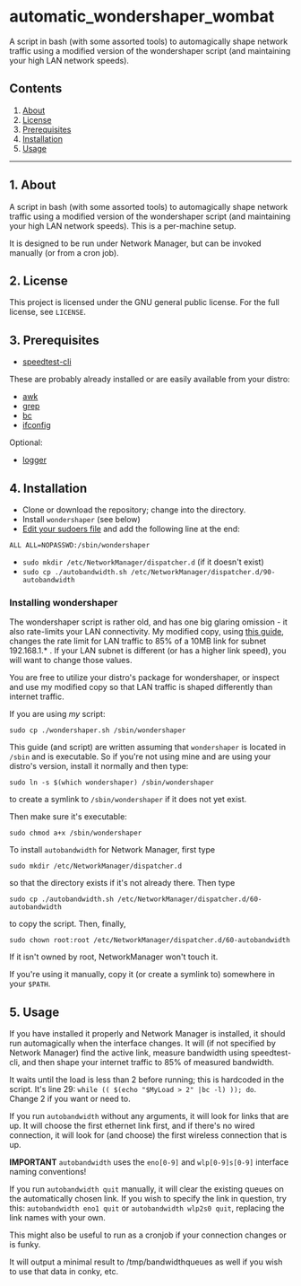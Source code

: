 # automatic_wondershaper_wombat

A script in bash (with some assorted tools) to automagically shape network 
traffic using a modified version of the wondershaper script (and maintaining 
your high LAN network speeds).

## Contents
 1. [About](#1-about)
 2. [License](#2-license)
 3. [Prerequisites](#3-prerequisites)
 4. [Installation](#4-installation)
 5. [Usage](#5-usage)
 
***

## 1. About

A script in bash (with some assorted tools) to automagically shape network 
traffic using a modified version of the wondershaper script (and maintaining 
your high LAN network speeds).  This is a per-machine setup.

It is designed to be run under Network Manager, but can be invoked manually 
(or from a cron job).

## 2. License

This project is licensed under the GNU general public license. For the full license, see `LICENSE`.

## 3. Prerequisites

* [speedtest-cli](https://github.com/sivel/speedtest-cli)

These are probably already installed or are easily available from your distro:

* [awk](http://www.gnu.org/software/gawk/manual/gawk.html)
* [grep](http://en.wikipedia.org/wiki/Grep)
* [bc](https://www.geeksforgeeks.org/bc-command-linux-examples)
* [ifconfig](https://en.wikipedia.org/wiki/Ifconfig)

Optional:  

* [logger](https://linux.die.net/man/1/logger)

## 4. Installation

* Clone or download the repository; change into the directory.
* Install `wondershaper` (see below) 
* [Edit your sudoers file](https://www.maketecheasier.com/edit-sudoers-file-linux/) and add the following line at the end:  

`ALL ALL=NOPASSWD:/sbin/wondershaper`

* `sudo mkdir /etc/NetworkManager/dispatcher.d` (if it doesn't exist)
* `sudo cp ./autobandwidth.sh /etc/NetworkManager/dispatcher.d/90-autobandwidth` 


### Installing wondershaper

The wondershaper script is rather old, and has one big glaring omission - it 
also rate-limits your LAN connectivity.  My modified copy, using [this guide](http://forums.opensuse.org/english/get-technical-help-here/network-internet/454307-wondershaper-modification-exclude-lan-should-included.html), changes the rate limit for LAN traffic to 85% of a 10MB link 
for subnet 192.168.1.* .  If your LAN subnet is different (or has a higher link 
speed), you will want to change those values.

You are free to utilize your distro's package for wondershaper, or inspect and 
use my modified copy so that LAN traffic is shaped differently than internet 
traffic.  

If you are using *my* script:  

`sudo cp ./wondershaper.sh /sbin/wondershaper`

This guide (and script) are written assuming that `wondershaper` 
is located in `/sbin` and is executable.  So if you're not using mine and are 
using your distro's version, install it normally and then type:

`sudo ln -s $(which wondershaper) /sbin/wondershaper`

to create a symlink to `/sbin/wondershaper` if it does not yet exist.

Then make sure it's executable:

`sudo chmod a+x /sbin/wondershaper`

To install `autobandwidth` for Network Manager, first type

`sudo mkdir /etc/NetworkManager/dispatcher.d`  

so that the directory exists if it's not already there.  Then type

`sudo cp ./autobandwidth.sh /etc/NetworkManager/dispatcher.d/60-autobandwidth`

to copy the script.  Then, finally, 

`sudo chown root:root /etc/NetworkManager/dispatcher.d/60-autobandwidth`

If it isn't owned by root, NetworkManager won't touch it.

If you're using it manually, copy it (or create a symlink to) somewhere in your `$PATH`.

## 5. Usage

If you have installed it properly and Network Manager is installed, it should 
run automagically when the interface changes.  It will (if not specified by 
Network Manager) find the active link, measure bandwidth using speedtest-cli, 
and then shape your internet traffic to 85% of measured bandwidth.

It waits until the load is less than 2 before running; this is hardcoded in 
the script.  It's line 29: `while (( $(echo "$MyLoad > 2" |bc -l) )); do`.  
Change 2 if you want or need to.

If you run `autobandwidth` without any arguments, it will look for links that 
are up.  It will choose the first ethernet link first, and if there's no wired 
connection, it will look for (and choose) the first wireless connection that is up.

**IMPORTANT** `autobandwidth` uses the `eno[0-9]` and `wlp[0-9]s[0-9]` 
interface naming conventions! 

If you run `autobandwidth quit` manually, it will clear the existing queues 
on the automatically chosen link.  If you wish to specify the link in question, 
try this: `autobandwidth eno1 quit` or `autobandwidth wlp2s0 quit`, 
replacing the link names with your own.

This might also be useful to run as a cronjob if your connection changes or is 
funky.  

It will output a minimal result to /tmp/bandwidthqueues as well if you wish to 
use that data in conky, etc.
